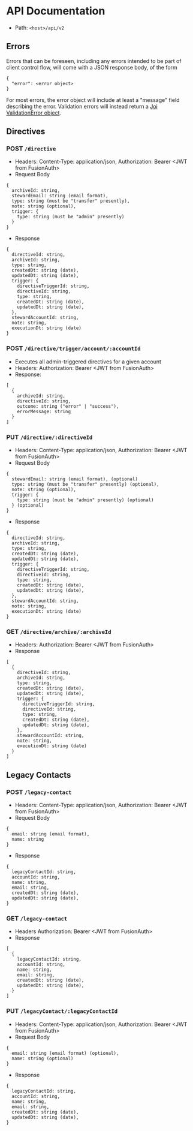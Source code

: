# API Documentation

- Path: `<host>/api/v2`

## Errors
Errors that can be foreseen, including any errors intended to be part of client control flow, will come with a JSON
response body, of the form
```
{
  "error": <error object>
}
```

For most errors, the error object will include at least a "message" field describing the error. Validation errors will
instead return a [Joi ValidationError object](https://joi.dev/api/?v=17.9.1#validationerror).

## Directives

### POST `/directive`

- Headers: Content-Type: application/json, Authorization: Bearer \<JWT from FusionAuth>
- Request Body

```
{
  archiveId: string,
  stewardEmail: string (email format),
  type: string (must be "transfer" presently),
  note: string (optional),
  trigger: {
    type: string (must be "admin" presently)
  }
}
```

- Response

```
{
  directiveId: string,
  archiveId: string,
  type: string,
  createdDt: string (date),
  updatedDt: string (date),
  trigger: {
    directiveTriggerId: string,
    directiveId: string,
    type: string,
    createdDt: string (date),
    updatedDt: string (date),
  },
  stewardAccountId: string,
  note: string,
  executionDt: string (date)
}
```

### POST `/directive/trigger/account/:accountId`

- Executes all admin-triggered directives for a given account
- Headers: Authorization: Bearer \<JWT from FusionAuth>
- Response:

```
[
  {
    archiveId: string,
    directiveId: string,
    outcome: string ("error" | "success"),
    errorMessage: string
  }
]
```

### PUT `/directive/:directiveId`

- Headers: Content-Type: application/json, Authorization: Bearer \<JWT from FusionAuth>
- Request Body

```
{
  stewardEmail: string (email format), (optional)
  type: string (must be "transfer" presently) (optional),
  note: string (optional),
  trigger: {
    type: string (must be "admin" presently) (optional)
  } (optional)
}
```

- Response

```
{
  directiveId: string,
  archiveId: string,
  type: string,
  createdDt: string (date),
  updatedDt: string (date),
  trigger: {
    directiveTriggerId: string,
    directiveId: string,
    type: string,
    createdDt: string (date),
    updatedDt: string (date),
  },
  stewardAccountId: string,
  note: string,
  executionDt: string (date)
}
```

### GET `/directive/archive/:archiveId`

- Headers: Authorization: Bearer \<JWT from FusionAuth>
- Response

```
[
  {
    directiveId: string,
    archiveId: string,
    type: string,
    createdDt: string (date),
    updatedDt: string (date),
    trigger: {
      directiveTriggerId: string,
      directiveId: string,
      type: string,
      createdDt: string (date),
      updatedDt: string (date),
    },
    stewardAccountId: string,
    note: string,
    executionDt: string (date)
  }
]
```

## Legacy Contacts

### POST `/legacy-contact`

- Headers: Content-Type: application/json, Authorization: Bearer \<JWT from FusionAuth>
- Request Body

```
{
  email: string (email format),
  name: string
}
```

- Response

```
{
  legacyContactId: string,
  accountId: string,
  name: string,
  email: string,
  createdDt: string (date),
  updatedDt: string (date),
}
```

### GET `/legacy-contact`

- Headers Authorization: Bearer \<JWT from FusionAuth>
- Response

```
[
  {
    legacyContactId: string,
    accountId: string,
    name: string,
    email: string,
    createdDt: string (date),
    updatedDt: string (date),
  }
]
```

### PUT `/legacyContact/:legacyContactId`

- Headers: Content-Type: application/json, Authorization: Bearer \<JWT from FusionAuth>
- Request Body

```
{
  email: string (email format) (optional),
  name: string (optional)
}
```

- Response

```
{
  legacyContactId: string,
  accountId: string,
  name: string,
  email: string,
  createdDt: string (date),
  updatedDt: string (date),
}
```
